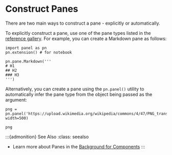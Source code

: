 # Construct Panes

There are two main ways to construct a pane - explicitly or automatically.

To explicitly construct a pane, use one of the pane types listed in the [reference gallery](../../reference/index.html#panes). For example, you can create a Markdown pane as follows:

```{pyodide}
import panel as pn
pn.extension() # for notebook

pn.pane.Markdown('''
# H1
## H2
### H3
''')
```

Alternatively, you can create a pane using the `pn.panel()` utility to automatically infer the pane type from the object being passed as the argument:

```{pyodide}
png = pn.panel('https://upload.wikimedia.org/wikipedia/commons/4/47/PNG_transparency_demonstration_1.png', width=500)

png
```

:::{admonition} See Also
:class: seealso

* Learn more about Panes in the <a href="../../background/components/components_overview.html#panes">Background for Components</a>
:::

